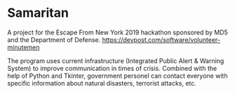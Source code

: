 # Samaritan
A project for the Escape From New York 2019 hackathon sponsored by MD5 and the Department of Defense.
https://devpost.com/software/volunteer-minutemen

The program uses current infrastructure (Integrated Public Alert & Warning System) to improve communication in times of crisis.
Combined with the help of Python and Tkinter, government personel can contact everyone with specific information about natural disasters, terrorist attacks, etc.
